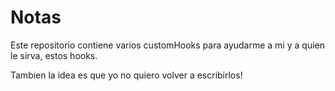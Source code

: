 # Notas

Este repositorio contiene varios customHooks para ayudarme a mi y a quien le 
sirva, estos hooks.

Tambien la idea es que yo no quiero volver a escribirlos!